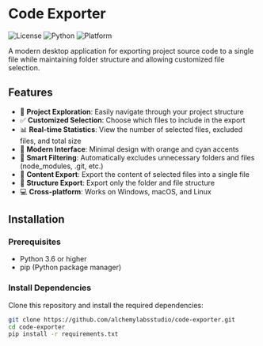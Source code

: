# Code Exporter

![License](https://img.shields.io/badge/license-Unlicense-blue)
![Python](https://img.shields.io/badge/python-3.6%2B-blue)
![Platform](https://img.shields.io/badge/platform-Windows%20%7C%20macOS%20%7C%20Linux-lightgrey)

A modern desktop application for exporting project source code to a single file while maintaining folder structure and allowing customized file selection.

## Features

- 📁 **Project Exploration**: Easily navigate through your project structure
- ✅ **Customized Selection**: Choose which files to include in the export
- 📊 **Real-time Statistics**: View the number of selected files, excluded files, and total size
- 🎨 **Modern Interface**: Minimal design with orange and cyan accents
- 🔧 **Smart Filtering**: Automatically excludes unnecessary folders and files (node_modules, .git, etc.)
- 📄 **Content Export**: Export the content of selected files into a single file
- 📁 **Structure Export**: Export only the folder and file structure
- 💻 **Cross-platform**: Works on Windows, macOS, and Linux

## Installation

### Prerequisites

- Python 3.6 or higher
- pip (Python package manager)

### Install Dependencies

Clone this repository and install the required dependencies:

```bash
git clone https://github.com/alchemylabsstudio/code-exporter.git
cd code-exporter
pip install -r requirements.txt